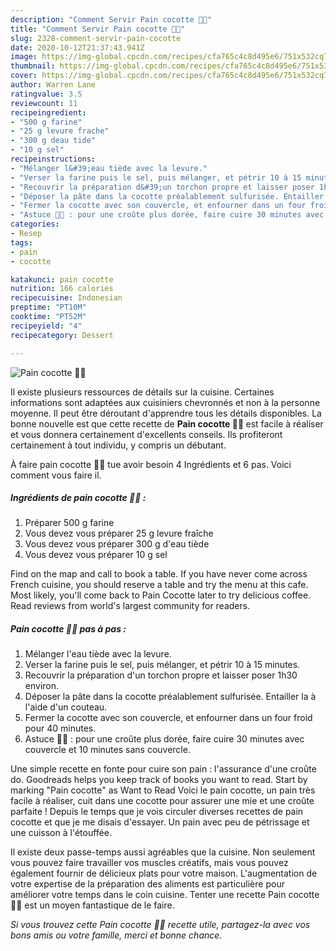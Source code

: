 ```yaml
---
description: "Comment Servir Pain cocotte 👍🏻"
title: "Comment Servir Pain cocotte 👍🏻"
slug: 2328-comment-servir-pain-cocotte
date: 2020-10-12T21:37:43.941Z
image: https://img-global.cpcdn.com/recipes/cfa765c4c8d495e6/751x532cq70/pain-cocotte-👍🏻-photo-principale-de-la-recette.jpg
thumbnail: https://img-global.cpcdn.com/recipes/cfa765c4c8d495e6/751x532cq70/pain-cocotte-👍🏻-photo-principale-de-la-recette.jpg
cover: https://img-global.cpcdn.com/recipes/cfa765c4c8d495e6/751x532cq70/pain-cocotte-👍🏻-photo-principale-de-la-recette.jpg
author: Warren Lane
ratingvalue: 3.5
reviewcount: 11
recipeingredient:
- "500 g farine"
- "25 g levure frache"
- "300 g deau tide"
- "10 g sel"
recipeinstructions:
- "Mélanger l&#39;eau tiède avec la levure."
- "Verser la farine puis le sel, puis mélanger, et pétrir 10 à 15 minutes."
- "Recouvrir la préparation d&#39;un torchon propre et laisser poser 1h30 environ."
- "Déposer la pâte dans la cocotte préalablement sulfurisée. Entailler la à l&#39;aide d&#39;un couteau."
- "Fermer la cocotte avec son couvercle, et enfourner dans un four froid pour 40 minutes."
- "Astuce 👍🏻 : pour une croûte plus dorée, faire cuire 30 minutes avec couvercle et 10 minutes sans couvercle."
categories:
- Resep
tags:
- pain
- cocotte

katakunci: pain cocotte 
nutrition: 166 calories
recipecuisine: Indonesian
preptime: "PT10M"
cooktime: "PT52M"
recipeyield: "4"
recipecategory: Dessert

---
```



![Pain cocotte 👍🏻](https://img-global.cpcdn.com/recipes/cfa765c4c8d495e6/751x532cq70/pain-cocotte-👍🏻-photo-principale-de-la-recette.jpg)

Il existe plusieurs ressources de détails sur la cuisine. Certaines informations sont adaptées aux cuisiniers chevronnés et non à la personne moyenne. Il peut être déroutant d'apprendre tous les détails disponibles. La bonne nouvelle est que cette recette de <strong> Pain cocotte 👍🏻 </strong> est facile à réaliser et vous donnera certainement d'excellents conseils. Ils profiteront certainement à tout individu, y compris un débutant.

<!--inarticleads1-->

À faire pain cocotte 👍🏻 tue avoir besoin 4 Ingrédients et 6 pas. Voici comment vous faire il.

##### Ingrédients de pain cocotte 👍🏻 :

1. Préparer 500 g farine
1. Vous devez vous préparer 25 g levure fraîche
1. Vous devez vous préparer 300 g d&#39;eau tiède
1. Vous devez vous préparer 10 g sel


Find on the map and call to book a table. If you have never come across French cuisine, you should reserve a table and try the menu at this cafe. Most likely, you&#39;ll come back to Pain Cocotte later to try delicious coffee. Read reviews from world&#39;s largest community for readers. 

<!--inarticleads2-->

##### Pain cocotte 👍🏻 pas à pas :

1. Mélanger l&#39;eau tiède avec la levure.
1. Verser la farine puis le sel, puis mélanger, et pétrir 10 à 15 minutes.
1. Recouvrir la préparation d&#39;un torchon propre et laisser poser 1h30 environ.
1. Déposer la pâte dans la cocotte préalablement sulfurisée. Entailler la à l&#39;aide d&#39;un couteau.
1. Fermer la cocotte avec son couvercle, et enfourner dans un four froid pour 40 minutes.
1. Astuce 👍🏻 : pour une croûte plus dorée, faire cuire 30 minutes avec couvercle et 10 minutes sans couvercle.


Une simple recette en fonte pour cuire son pain : l&#39;assurance d&#39;une croûte do. Goodreads helps you keep track of books you want to read. Start by marking &#34;Pain cocotte&#34; as Want to Read Voici le pain cocotte, un pain très facile à réaliser, cuit dans une cocotte pour assurer une mie et une croûte parfaite ! Depuis le temps que je vois circuler diverses recettes de pain cocotte et que je me disais d&#39;essayer. Un pain avec peu de pétrissage et une cuisson à l&#39;étouffée. 

<!--inarticleads1-->

<p>
Il existe deux passe-temps aussi agréables que la cuisine. Non seulement vous pouvez faire travailler vos muscles créatifs, mais vous pouvez également fournir de délicieux plats pour votre maison. L'augmentation de votre expertise de la préparation des aliments est particulière pour améliorer votre temps dans le coin cuisine. Tenter une recette Pain cocotte 👍🏻 est un moyen fantastique de le faire.
</p>

<p>
<i>Si vous trouvez cette Pain cocotte 👍🏻 recette utile, partagez-la avec vos bons amis ou votre famille, merci et bonne chance.</i>
</p>
